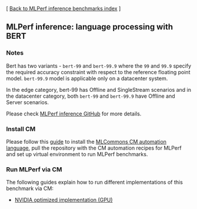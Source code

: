 [ [Back to MLPerf inference benchmarks index](../README.md) ]

## MLPerf inference: language processing with BERT

### Notes

Bert has two variants - `bert-99` and `bert-99.9` where the `99` and `99.9` specify the required accuracy constraint 
with respect to the reference floating point model. `bert-99.9` model is applicable only on a datacenter system.

In the edge category, bert-99 has Offline and SingleStream scenarios and in the datacenter category, 
both `bert-99` and `bert-99.9` have Offline and Server scenarios.

Please check [MLPerf inference GitHub](https://github.com/mlcommons/inference) for more details.
 
### Install CM 

Please follow this [guide](../README.md#install-cm-automation-language) 
to install the [MLCommons CM automation language](https://doi.org/10.5281/zenodo.8105339),
pull the repository with the CM automation recipes for MLPerf and 
set up virtual environment to run MLPerf benchmarks.

### Run MLPerf via CM

The following guides explain how to run different implementations of this benchmark via CM:

* [NVIDIA optimized implementation (GPU)](README_nvidia.md)
